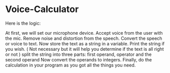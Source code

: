 # Voice-Calculator

Here is the logic:

At first, we will set our microphone device.
Accept voice from the user with the mic.
Remove noise and distortion from the speech.
Convert the speech or voice to text.
Now store the text as a string in a variable.
Print the string if you wish. ( Not necessary but it will help you determine if the text is all right or not )
split the string into three parts:
first operand, operator and the second operand
Now convert the operands to integers.
Finally, do the calculation in your program as you got all the things you need.
